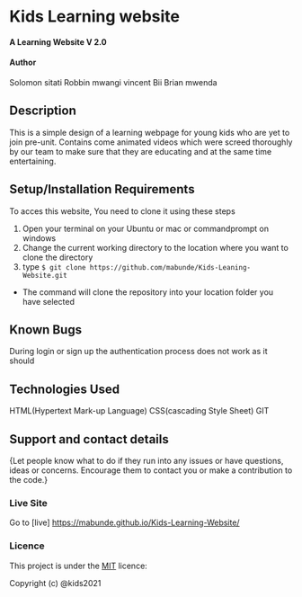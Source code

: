 # Kids Learning website 

#### A Learning Website V 2.0

#### Author
Solomon sitati
Robbin mwangi 
vincent Bii
Brian mwenda

## Description
This is a simple design of a learning webpage for young kids who are yet to join pre-unit.
Contains come animated videos which were screed thoroughly by our team to make sure that they are educating and at the same time entertaining.

## Setup/Installation Requirements
 To acces this website, You need to clone it using these steps
1. Open your terminal on your Ubuntu or mac or commandprompt on windows
2. Change the current working directory to the location where you want to clone the directory
3. type `$ git clone https://github.com/mabunde/Kids-Leaning-Website.git`
*  The command will clone the repository into your location folder you have selected

## Known Bugs
During login or sign up the authentication process does not work as it should
## Technologies Used
HTML(Hypertext Mark-up Language)
CSS(cascading Style Sheet)
GIT

## Support and contact details
{Let people know what to do if they run into any issues or have questions, ideas or concerns.  Encourage them to contact you or make a contribution to the code.}

### Live Site
Go to  [live] https://mabunde.github.io/Kids-Learning-Website/

### Licence
This project is under the  [MIT](LICENSE) licence:<br>

Copyright (c) @kids2021